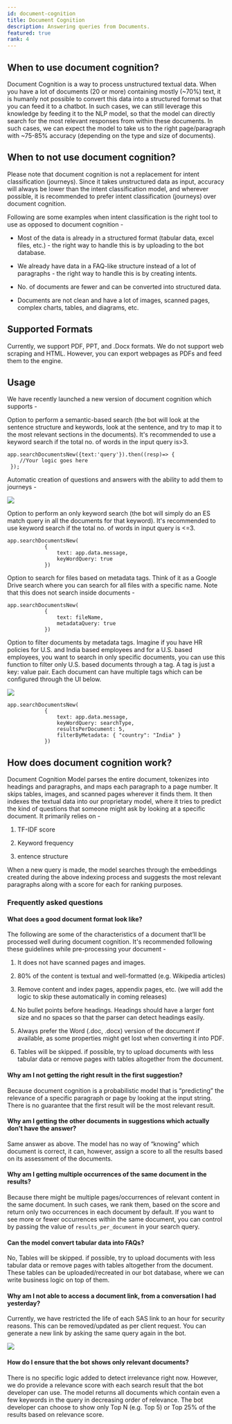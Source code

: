 ```yaml
---
id: document-cognition
title: Document Cognition
description: Answering queries from Documents.
featured: true
rank: 4
---
```


## When to use document cognition?

Document Cognition is a way to process unstructured textual data. When you have a lot of documents (20 or more) containing mostly (~70%) text, it is humanly not possible to convert this data into a structured format so that you can feed it to a chatbot. In such cases, we can still leverage this knowledge by feeding it to the NLP model, so that the model can directly search for the most relevant responses from within these documents. In such cases, we can expect the model to take us to the right page/paragraph with ~75-85% accuracy (depending on the type and size of documents).


## When to not use document cognition?

Please note that document cognition is not a replacement for intent classification (journeys). Since it takes unstructured data as input, accuracy will always be lower than the intent classification model, and wherever possible, it is recommended to prefer intent classification (journeys) over document cognition.

Following are some examples when intent classification is the right tool to use as opposed to document cognition -

* Most of the data is already in a structured format (tabular data, excel files, etc.) - the right way to handle this is by uploading to the bot database.

* We already have data in a FAQ-like structure instead of a lot of paragraphs - the right way to handle this is by creating intents.

* No. of documents are fewer and can be converted into structured data.

* Documents are not clean and have a lot of images, scanned pages, complex charts, tables, and diagrams, etc.

## Supported Formats

Currently, we support PDF, PPT, and .Docx formats. We do not support web scraping and HTML. However, you can export webpages as PDFs and feed them to the engine.

## Usage

We have recently launched a new version of document cognition which supports -

Option to perform a semantic-based search (the bot will look at the sentence structure and keywords, look at the sentence, and try to map it to the most relevant sections in the documents).  It's recommended to use a keyword search if the total no. of words in the input query is>3. 

```
app.searchDocumentsNew({text:'query'}).then((resp)=> {
    //Your logic goes here 
 });
 ```

 Automatic creation of questions and answers with the ability to add them to journeys -

![](https://cdn.yellowmessenger.com/HBXDGNGi4W2V1613543255114.png)

Option to perform an only keyword search (the bot will simply do an ES match query in all the documents for that keyword). It's recommended to use keyword search if the total no. of words in input query is <=3.

```
app.searchDocumentsNew(
            {
                text: app.data.message,
                keyWordQuery: true
            })
```
Option to search for files based on metadata tags. Think of it as a Google Drive search where you can search for all files with a specific name. Note that this does not search inside documents -

```
app.searchDocumentsNew(
            {
                text: fileName,
                metadataQuery: true
            })
```

Option to filter documents by metadata tags. Imagine if you have HR policies for U.S. and India based employees and for a U.S. based employees, you want to search in only specific documents, you can use this function to filter only U.S. based documents through a tag. A tag is just a key: value pair. Each document can have multiple tags which can be configured through the UI below.

![](https://cdn.yellowmessenger.com/UuGk0fa581zw1613543990485.png)

```
app.searchDocumentsNew(
            {
                text: app.data.message,
                keyWordQuery: searchType,
                resultsPerDocument: 5,
                filterByMetadata: { "country": "India" }
            })
```

## How does document cognition work?

Document Cognition Model parses the entire document, tokenizes into headings and paragraphs, and maps each paragraph to a page number. It skips tables, images, and scanned pages wherever it finds them. It then indexes the textual data into our proprietary model, where it tries to predict the kind of questions that someone might ask by looking at a specific document. It primarily relies on -

1. TF-IDF score

2. Keyword frequency

3. entence structure

When a new query is made, the model searches through the embeddings created during the above indexing process and suggests the most relevant paragraphs along with a score for each for ranking purposes.

### Frequently asked questions

#### What does a good document format look like?

The following are some of the characteristics of a document that’ll be processed well during document cognition. It's recommended following these guidelines while pre-processing your document -

1. It does not have scanned pages and images.

2. 80% of the content is textual and well-formatted (e.g. Wikipedia articles)

3. Remove content and index pages, appendix pages, etc. (we will add the logic to skip these automatically in coming releases)

4. No bullet points before headings. Headings should have a larger font size and no spaces so that the parser can detect headings easily.

5. Always prefer the Word (.doc, .docx) version of the document if available, as some properties might get lost when converting it into PDF.

6. Tables will be skipped. if possible, try to upload documents with less tabular data or remove pages with tables altogether from the document. 

#### Why am I not getting the right result in the first suggestion?

Because document cognition is a probabilistic model that is “predicting” the relevance of a specific paragraph or page by looking at the input string. There is no guarantee that the first result will be the most relevant result.

#### Why am I  getting the other documents in suggestions which actually don't have the answer?

Same answer as above. The model has no way of “knowing” which document is correct, it can, however, assign a score to all the results based on its assessment of the documents.

#### Why am I getting multiple occurrences of the same document in the results?

Because there might be multiple pages/occurrences of relevant content in the same document. In such cases, we rank them, based on the score and return only two occurrences in each document by default. If you want to see more or fewer occurrences within the same document, you can control by passing the value of `results_per_document` in your search query.

#### Can the model convert tabular data into FAQs?

No, Tables will be skipped. if possible, try to upload documents with less tabular data or remove pages with tables altogether from the document. These tables can be uploaded/recreated in our bot database, where we can write business logic on top of them.

#### Why am I not able to access a document link, from a conversation I had yesterday?

Currently, we have restricted the life of each SAS link to an hour for security reasons. This can be removed/updated as per client request. You can generate a new link by asking the same query again in the bot.

![](https://cdn.yellowmessenger.com/RL35X3mCozP81613544469236.png)

#### How do I ensure that the bot shows only relevant documents? 

There is no specific logic added to detect irrelevance right now. However, we do provide a relevance score with each search result that the bot developer can use. The model returns all documents which contain even a few keywords in the query in decreasing order of relevance. The bot developer can choose to show only Top N (e.g. Top 5) or Top 25% of the results based on relevance score.
